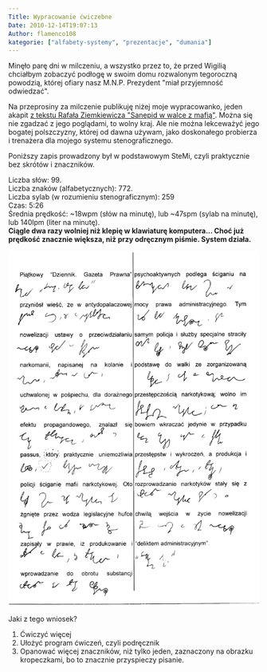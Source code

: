 ```yaml
---
Title: Wypracowanie ćwiczebne
Date: 2010-12-14T19:07:13
Author: flamenco108
kategorie: ["alfabety-systemy", "prezentacje", "dumania"]
---
```


Minęło parę dni w milczeniu, a wszystko przez to, że przed Wigilią
chciałbym zobaczyć podłogę w swoim domu rozwalonym tegoroczną powodzią,
której ofiary nasz M.N.P. Prezydent "miał przyjemność odwiedzać".

Na przeprosiny za milczenie publikuję niżej moje wypracowanko, jeden
akapit [z tekstu Rafała Ziemkiewicza "Sanepid w walce z
mafią"](http://blog.rp.pl/ziemkiewicz/2010/12/12/sanepid-w-walce-z-mafia/).
Można się nie zgadzać z jego poglądami, to wolny kraj. Ale nie można
lekceważyć jego bogatej polszczyzny, której od dawna używam, jako
doskonałego probierza i trenażera dla mojego systemu stenograficznego.

Poniższy zapis prowadzony był w podstawowym SteMi, czyli praktycznie bez
skrótów i znaczników. 

Liczba słów: 99. \
Liczba znaków (alfabetycznych): 772. \
Liczba sylab (w rozumieniu stenograficznym): 259 \
Czas: 5:26 \
Średnia prędkość: \~18wpm (słów na minutę), lub \~47spm (sylab na
minutę), lub 140lpm (liter na minutę). \
**Ciągle dwa razy wolniej niż klepię w klawiaturę komputera... Choć już
prędkość znacznie większa, niż przy odręcznym piśmie. System działa.**


![](2010-12-13-wypracowanie_stemi.png)


Jaki z tego wniosek?

1.  Ćwiczyć więcej
2.  Ułożyć program ćwiczeń, czyli podręcznik
3.  Opanować więcej znaczników, niż tylko jeden, zaznaczony na obrazku
    kropeczkami, bo to znacznie przyspieczy pisanie.


